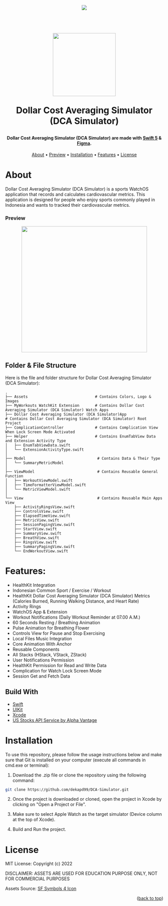 <!-- ABOUT THE PROJECT -->
<p align="center">
  <a href="#" target="_blank"><img src="Banner.png"></a>
</p>

<h1 align="center">
  <br>
    <a href="#" target="_blank"><img src="logo.png" width="200"></a>
  <br>
  <p>Dollar Cost Averaging Simulator (DCA Simulator)</p>
</h1>

<h4 align="center">Dollar Cost Averaging Simulator (DCA Simulator) are made with <a href="https://developer.apple.com/swift/" target="_blank">Swift 5</a> & <a href="https://figma.com" target="_blank">Figma</a>.</h4>

<p align="center">
  <a href="#about">About</a> •
  <a href="#preview">Preview</a> •
  <a href="#installation">Installation</a> •
  <a href="#features">Features</a> •
  <a href="#license">License</a>
</p>

# About
Dollar Cost Averaging Simulator (DCA Simulator) is a sports WatchOS application that records and calculates cardiovascular metrics. This application is designed for people who enjoy sports commonly played in Indonesia and wants to tracked their cardiovascular metrics.

### Preview
<p align="center">
  <a href="#" target="_blank"><img src="preview.gif" width="400"></a>
</p>

<!-- ABOUT THE FILE & FOLDER STRUCTURE -->
## Folder & File Structure
Here is the file and folder structure for Dollar Cost Averaging Simulator (DCA Simulator):

    .
    ├── Assets                              # Contains Colors, Logo & Images
    ├── MyWorkouts WatchKit Extension       # Contains Dollar Cost Averaging Simulator (DCA Simulator) Watch Apps
    ├── Dollar Cost Averaging Simulator (DCA Simulator)App                           # Contains Dollar Cost Averaging Simulator (DCA Simulator) Root Project
    ├── ComplicationController              # Contains Complication View When Lock Screen Mode Activated
    ├── Helper                              # Contains EnumTabView Data and Extension Activity Type
    │   ├── EnumTabViewData.swift
    │   └── ExtensionActivityType.swift                 
    │
    ├── Model                                # Contains Data & Their Type 
    │   └── SummaryMetricModel          
    │
    ├── ViewModel                            # Contains Reusable General Function
    │   ├── WorkoutViewModel.swift       
    │   ├── TimeFormatterViewModel.swift      
    │   └── MetricViewModel.swift 
    │
    └── View                                 # Contains Reusable Main Apps View
        ├── ActivityRingsView.swift
        ├── ControlsView.swift
        ├── ElapsedTimeView.swift
        ├── MetricView.swift
        ├── SessionPagingView.swift
        ├── StartView.swift
        ├── SummaryView.swift    
        ├── BreathView.swift   
        ├── RingsView.swift
        ├── SummaryPagingView.swift   
        └── EndWorkoutView.swift          

<!-- List of Features -->
# Features:

* HealthKit Integration
* Indonesian Common Sport / Exercise / Workout
* HealthKit Dollar Cost Averaging Simulator (DCA Simulator) Metrics (Calories Burned, Running Walking Distance, and Heart Rate)
* Activity Rings
* WatchOS App & Extension
* Workout Notifications (Daily Workout Reminder at 07.00 A.M.)
* 60 Seconds Resting / Breathing Animation
* Pulse Animation for Breathing Flower
* Controls View for Pause and Stop Exercising
* Local Files Music Integration
* Core Animation With Anchor
* Reusable Components
* All Stacks (HStack, VStack, ZStack)
* User Notifications Permission
* HealthKit Permission for Read and Write Data
* Complication for Watch Lock Screen Mode
* Session Get and Fetch Data

<!-- Used Tools -->
## Build With

* [Swift](https://www.swift.org/documentation/)
* [UIKit](https://developer.apple.com/documentation/swiftui/)
* [Xcode](https://developer.apple.com/xcode/)
* [US Stocks API Service by Alpha Vantage](https://www.alphavantage.co/)

<!-- How to Install -->
# Installation
To use this repository, please follow the usage instructions below and make sure that Git is installed on your computer (execute all commands in cmd.exe or terminal):

1. Download the .zip file or clone the repository using the following command:
```bash
git clone https://github.com/dekapd99/DCA-Simulator.git
```

2. Once the project is downloaded or cloned, open the project in Xcode by clicking on "Open a Project or File".

3. Make sure to select Apple Watch as the target simulator (Device column at the top of Xcode).

4. Build and Run the project.

<!-- What Kind of License? -->
# License
MIT License: Copyright (c) 2022

DISCLAIMER: ASSETS ARE USED FOR EDUCATION PURPOSE ONLY, NOT FOR COMMERCIAL PURPOSES

Assets Source: [SF Symbols 4 Icon](https://developer.apple.com/sf-symbols/)

<p align="right">(<a href="#about">back to top</a>)</p>
